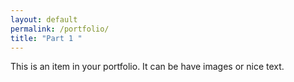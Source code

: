 ```yaml
---
layout: default
permalink: /portfolio/
title: "Part 1 "
---
```


This is an item in your portfolio. It can be have images or nice text.